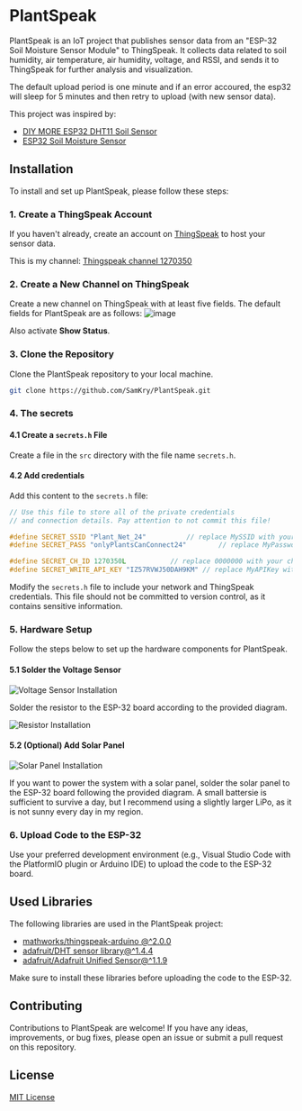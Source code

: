 # PlantSpeak

PlantSpeak is an IoT project that publishes sensor data from an "ESP-32 Soil Moisture Sensor Module" to ThingSpeak. It collects data related to soil humidity, air temperature, air humidity, voltage, and RSSI, and sends it to ThingSpeak for further analysis and visualization.

The default upload period is one minute and if an error accoured, the esp32 will sleep for 5 minutes and then retry to upload (with new sensor data).

This project was inspired by:

- [DIY MORE ESP32 DHT11 Soil Sensor](https://templates.blakadder.com/diymore_012592.html)
- [ESP32 Soil Moisture Sensor](https://judelabs.com/esp32-soil-moisture-sensor)

## Installation

To install and set up PlantSpeak, please follow these steps:

### 1. Create a ThingSpeak Account

If you haven't already, create an account on [ThingSpeak](https://thingspeak.com) to host your sensor data.

This is my channel: [Thingspeak channel 1270350](https://thingspeak.com/channels/1270350)

### 2. Create a New Channel on ThingSpeak

Create a new channel on ThingSpeak with at least five fields. The default fields for PlantSpeak are as follows:
![image](https://github.com/SamKry/PlantSpeak/assets/87971518/e2e2e32e-acbb-4b24-87ee-3afccbcca991)

Also activate **Show Status**.

### 3. Clone the Repository

Clone the PlantSpeak repository to your local machine.

```bash
git clone https://github.com/SamKry/PlantSpeak.git
```

### 4. The secrets

#### 4.1 Create a `secrets.h` File

Create a file in the `src` directory with the file name `secrets.h`.

#### 4.2 Add credentials

Add this content to the `secrets.h` file:

```c++
// Use this file to store all of the private credentials 
// and connection details. Pay attention to not commit this file!

#define SECRET_SSID "Plant_Net_24"		    // replace MySSID with your WiFi network name
#define SECRET_PASS "onlyPlantsCanConnect24"	    // replace MyPassword with your WiFi password

#define SECRET_CH_ID 1270350L 		    // replace 0000000 with your channel number
#define SECRET_WRITE_API_KEY "IZ57RVWJ50DAH9KM" // replace MyAPIKey with your channel write API key
```

Modify the `secrets.h` file to include your network and ThingSpeak credentials. This file should not be committed to version control, as it contains sensitive information.

### 5. Hardware Setup

Follow the steps below to set up the hardware components for PlantSpeak.

#### 5.1 Solder the Voltage Sensor

![Voltage Sensor Installation](resources/imgs/voltage-sensor.png)

Solder the resistor to the ESP-32 board according to the provided diagram.

![Resistor Installation](https://link.to.your/resistor/image)

#### 5.2 (Optional) Add Solar Panel

![Solar Panel Installation](https://link.to.your/solar/panel/image)

If you want to power the system with a solar panel, solder the solar panel to the ESP-32 board following the provided diagram. A small battersie is sufficient to survive a day, but I recommend using a slightly larger LiPo, as it is not sunny every day in my region.

### 6. Upload Code to the ESP-32

Use your preferred development environment (e.g., Visual Studio Code with the PlatformIO plugin or Arduino IDE) to upload the code to the ESP-32 board.

## Used Libraries

The following libraries are used in the PlantSpeak project:

- [mathworks/thingspeak-arduino @^2.0.0](https://github.com/mathworks/thingspeak-arduino)
- [adafruit/DHT sensor library@^1.4.4](https://github.com/adafruit/DHT-sensor-library)
- [adafruit/Adafruit Unified Sensor@^1.1.9](https://github.com/adafruit/Adafruit_Sensor)

Make sure to install these libraries before uploading the code to the ESP-32.

## Contributing

Contributions to PlantSpeak are welcome! If you have any ideas, improvements, or bug fixes, please open an issue or submit a pull request on this repository.

## License

[MIT License](https://opensource.org/licenses/MIT)
